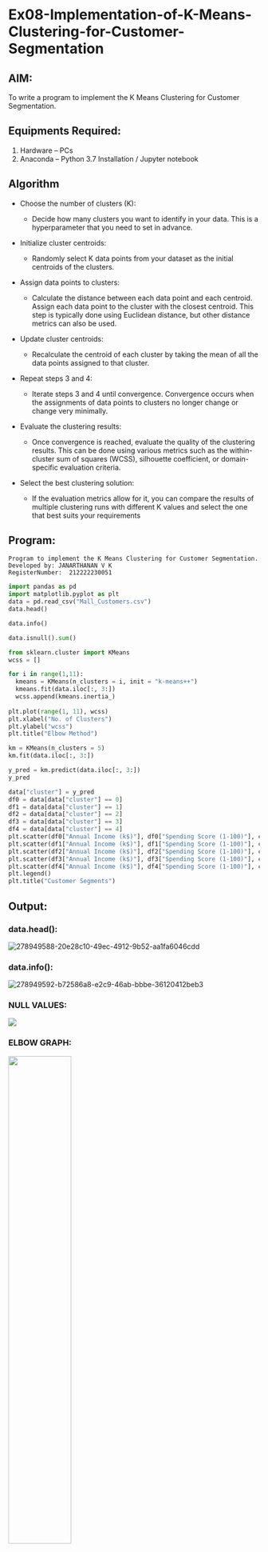 # Ex08-Implementation-of-K-Means-Clustering-for-Customer-Segmentation

## AIM:
To write a program to implement the K Means Clustering for Customer Segmentation.

## Equipments Required:
1. Hardware – PCs
2. Anaconda – Python 3.7 Installation / Jupyter notebook

## Algorithm
- Choose the number of clusters (K): 
  - Decide how many clusters you want to identify in your data. This is a hyperparameter that you need to set in advance.

- Initialize cluster centroids: 
  -  Randomly select K data points from your dataset as the initial centroids of the clusters.

- Assign data points to clusters: 
  - Calculate the distance between each data point and each centroid. Assign each data point to the cluster with the closest centroid. This step is typically  done using Euclidean distance, but other distance metrics can also be used.

- Update cluster centroids: 
  - Recalculate the centroid of each cluster by taking the mean of all the data points assigned to that cluster.

- Repeat steps 3 and 4: 
  - Iterate steps 3 and 4 until convergence. Convergence occurs when the assignments of data points to clusters no longer change or change very minimally.

- Evaluate the clustering results: 
  - Once convergence is reached, evaluate the quality of the clustering results. This can be done using various metrics such as the within-cluster sum of squares (WCSS), silhouette coefficient, or domain-specific evaluation criteria.

- Select the best clustering solution: 
  - If the evaluation metrics allow for it, you can compare the results of multiple clustering runs with different K values and select the one that best suits your requirements

## Program:

```
Program to implement the K Means Clustering for Customer Segmentation.
Developed by: JANARTHANAN V K
RegisterNumber:  212222230051
```

```python
import pandas as pd
import matplotlib.pyplot as plt
data = pd.read_csv("Mall_Customers.csv")
data.head()

data.info()

data.isnull().sum()

from sklearn.cluster import KMeans
wcss = []

for i in range(1,11):
  kmeans = KMeans(n_clusters = i, init = "k-means++")
  kmeans.fit(data.iloc[:, 3:])
  wcss.append(kmeans.inertia_)
  
plt.plot(range(1, 11), wcss)
plt.xlabel("No. of Clusters")
plt.ylabel("wcss")
plt.title("Elbow Method")

km = KMeans(n_clusters = 5)
km.fit(data.iloc[:, 3:])

y_pred = km.predict(data.iloc[:, 3:])
y_pred

data["cluster"] = y_pred
df0 = data[data["cluster"] == 0]
df1 = data[data["cluster"] == 1]
df2 = data[data["cluster"] == 2]
df3 = data[data["cluster"] == 3]
df4 = data[data["cluster"] == 4]
plt.scatter(df0["Annual Income (k$)"], df0["Spending Score (1-100)"], c = "red", label = "cluster0")
plt.scatter(df1["Annual Income (k$)"], df1["Spending Score (1-100)"], c = "black", label = "cluster1")
plt.scatter(df2["Annual Income (k$)"], df2["Spending Score (1-100)"], c = "blue", label = "cluster2")
plt.scatter(df3["Annual Income (k$)"], df3["Spending Score (1-100)"], c = "green", label = "cluster3")
plt.scatter(df4["Annual Income (k$)"], df4["Spending Score (1-100)"], c = "magenta", label = "cluster4")
plt.legend()
plt.title("Customer Segments")
```
## Output:
### data.head():

![278949588-20e28c10-49ec-4912-9b52-aa1fa6046cdd](https://github.com/Janarthanan2/ML_Ex08_Implementation-of-K-Means-Clustering-for-Customer-Segmentation/assets/119393515/3035bc29-d950-4dfc-9e00-1247d2d7b665)


### data.info():

![278949592-b72586a8-e2c9-46ab-bbbe-36120412beb3](https://github.com/Janarthanan2/ML_Ex08_Implementation-of-K-Means-Clustering-for-Customer-Segmentation/assets/119393515/1fc0b2a0-2dce-482a-b082-388d77aa5a3c)


### NULL VALUES:

<img src="https://github.com/Janarthanan2/ML_Ex08_Implementation-of-K-Means-Clustering-for-Customer-Segmentation/assets/119393515/e0c700d0-b94c-410b-b114-da575a0ab643">


### ELBOW GRAPH:
<img src="https://github.com/Janarthanan2/ML_Ex08_Implementation-of-K-Means-Clustering-for-Customer-Segmentation/assets/119393515/d1d73971-8609-4293-a1a6-6381f6a06c29" width=50%>



### CLUSTER FORMATION:

<img src="https://github.com/Janarthanan2/ML_Ex08_Implementation-of-K-Means-Clustering-for-Customer-Segmentation/assets/119393515/692d0fad-0f47-43bb-987e-f9813fd58bde">


### PREDICICTED VALUE:

<img src="https://github.com/Janarthanan2/ML_Ex08_Implementation-of-K-Means-Clustering-for-Customer-Segmentation/assets/119393515/b3e35d8a-72e0-4f42-b27d-6cc5a7604a73">


### FINAL GRAPH(D/O):

<img src="https://github.com/Janarthanan2/ML_Ex08_Implementation-of-K-Means-Clustering-for-Customer-Segmentation/assets/119393515/6d1710c9-d53f-41b5-a3cb-2bcb29100b51" width=35%>


## Result:
Thus the program to implement the K Means Clustering for Customer Segmentation is written and verified using python programming.
